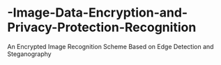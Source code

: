 # -Image-Data-Encryption-and-Privacy-Protection-Recognition
An Encrypted Image Recognition Scheme Based on Edge Detection and Steganography
